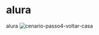 # alura
alura
![cenario-passo4-voltar-casa](https://github.com/user-attachments/assets/c2cb16d1-7ccb-4f1e-b50e-56e0fbccf621)
